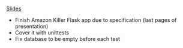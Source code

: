 [Slides](https://slides.com/cursor_edu/flask-first-practice)

* Finish Amazon Killer Flask app due to specification (last pages of presentation)
* Cover it with unittests
* Fix database to be empty before each test
